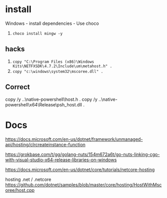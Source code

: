 # install
Windows - install dependencies - Use choco

1. `choco install mingw -y`

## hacks
1. `copy "C:\Program Files (x86)\Windows Kits\NETFXSDK\4.7.2\Include\um\metahost.h" .`
1. `copy "c:\windows\system32\mscoree.dll" .`

## Correct
copy /y ..\native-powershell\host.h .
copy /y ..\native-powershell\x64\Release\psh_host.dll .

# Docs
https://docs.microsoft.com/en-us/dotnet/framework/unmanaged-api/hosting/clrcreateinstance-function

https://grokbase.com/t/gg/golang-nuts/154m672a6t/go-nuts-linking-cgo-with-visual-studio-x64-release-libraries-on-windows

https://docs.microsoft.com/en-us/dotnet/core/tutorials/netcore-hosting

hosting .net / .netcore
https://github.com/dotnet/samples/blob/master/core/hosting/HostWithMscoree/host.cpp

